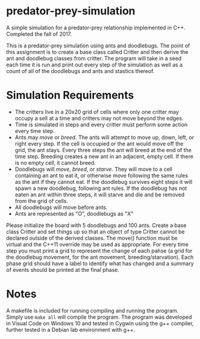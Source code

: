 # predator-prey-simulation
A simple simulation for a predator-prey relationship implemented in C++. Completed the fall of 2017.

This is a predator-prey simulation using ants and doodlebugs. The point of this assignment is to create a base class called Critter and then derive the ant and doodlebug classes from critter. The program will take in a seed each time it is run and print out every step of the simulation as well as a count of all of the doodlebugs and ants and stastics thereof.

# Simulation Requirements
- The critters live in a 20x20 grid of cells where only one critter may occupy a sell at a time and critters may not move beyond the edges.
- Time is simulated in steps and every critter must perform some action every time step.
- Ants may *move* or *breed*. The ants will attempt to move up, down, left, or right every step. If the cell is occupied or the ant would move off the grid, the ant stays. Every three steps the ant will breed at the end of the time step. Breeding creates a new ant in an adjacent, empty cell. If there is no empty cell, it cannot breed.
- Doodlebugs will *move*, *breed*, or *starve*. They will move to a cell containing an ant to eat it, or otherwise move following the same rules as the ant if they cannot eat. If the doodlebug survives eight steps it will spawn a new doodlebug, following ant rules. If the doodlebug has not eaten an ant within three steps, it will starve and die and be removed from the grid of cells.
- All doodlebugs will move before ants.
- Ants are represented as "O", doodlebugs as "X"

Please initialize the board with 5 doodlebugs and 100 ants. Create a base class Critter and set things up so that an object of type Critter cannot be declared outside of the derived classes. The move() function must be virtual and the C++11 override may be used as appropriate. For every time step you must print a grid to represent the change of each pahse (a grid for the doodlebug movement, for the ant movement, breeding/starvation). Each phase grid should have a label to identify what has changed and a summary of events should be printed at the final phase.

# Notes
A makefile is included for running compiling and running the program. Simply use `make all` will compile the program. The program was developed in Visual Code on Windows 10 and tested in Cygwin using the g++ compiler, further tested in a Debian lab environment with g++.
